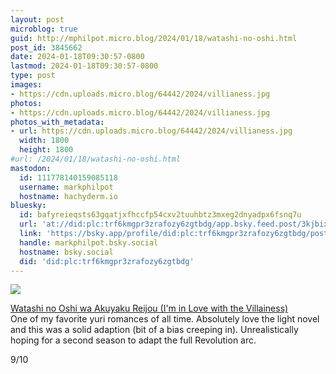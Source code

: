```yaml
---
layout: post
microblog: true
guid: http://mphilpot.micro.blog/2024/01/18/watashi-no-oshi.html
post_id: 3845662
date: 2024-01-18T09:30:57-0800
lastmod: 2024-01-18T09:30:57-0800
type: post
images:
- https://cdn.uploads.micro.blog/64442/2024/villianess.jpg
photos:
- https://cdn.uploads.micro.blog/64442/2024/villianess.jpg
photos_with_metadata:
- url: https://cdn.uploads.micro.blog/64442/2024/villianess.jpg
  width: 1800
  height: 1800
#url: /2024/01/18/watashi-no-oshi.html
mastodon:
  id: 111778140159085118
  username: markphilpot
  hostname: hachyderm.io
bluesky:
  id: bafyreieqsts63gqatjxfhccfp54cxv2tuuhbtz3mxeg2dnyadpx6fsnq7u
  url: 'at://did:plc:trf6kmgpr3zrafozy6zgtbdg/app.bsky.feed.post/3kjbix7f3ks2v'
  link: 'https://bsky.app/profile/did:plc:trf6kmgpr3zrafozy6zgtbdg/post/3kjbix7f3ks2v'
  handle: markphilpot.bsky.social
  hostname: bsky.social
  did: 'did:plc:trf6kmgpr3zrafozy6zgtbdg'
---
```

![](https://micro.markphilpot.com/uploads/2024/villianess.jpg)

[Watashi no Oshi wa Akuyaku Reijou (I'm in Love with the Villainess)](https://anilist.co/anime/158704/Watashi-no-Oshi-wa-Akuyaku-Reijou/)  
One of my favorite yuri romances of all time. Absolutely love the light novel and this was a solid adaption (bit of a bias creeping in). Unrealistically hoping for a second season to adapt the full Revolution arc.

9/10

